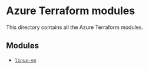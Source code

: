 # Azure Terraform modules

This directory contains all the Azure Terraform modules.

## Modules

- [`linux-vm`](linux-vm/README.md)
